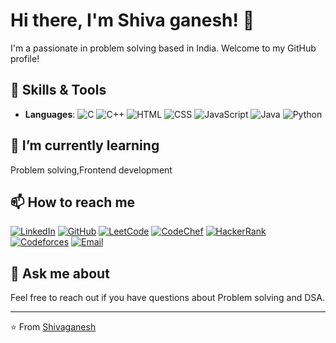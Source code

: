 # Hi there, I'm Shiva ganesh! 👋

I'm a passionate in problem solving based in India. Welcome to my GitHub profile!

## 🔧 Skills & Tools

- **Languages**: 
  ![C](https://img.shields.io/badge/-C-blue?style=flat-square&logo=c&logoColor=white)
  ![C++](https://img.shields.io/badge/-C++-blue?style=flat-square&logo=c%2B%2B&logoColor=white)
  ![HTML](https://img.shields.io/badge/-HTML-orange?style=flat-square&logo=html5&logoColor=white)
  ![CSS](https://img.shields.io/badge/-CSS-blueviolet?style=flat-square&logo=css3&logoColor=white)
  ![JavaScript](https://img.shields.io/badge/-JavaScript-yellow?style=flat-square&logo=javascript&logoColor=white)
  ![Java](https://img.shields.io/badge/-Java-red?style=flat-square&logo=java&logoColor=white)
  ![Python](https://img.shields.io/badge/-Python-blue?style=flat-square&logo=python&logoColor=white)
  
  

  

## 🌱 I’m currently learning

Problem solving,Frontend development

## 📫 How to reach me

[![LinkedIn](https://img.shields.io/badge/-LinkedIn-blue?style=flat-square&logo=linkedin&logoColor=white)](https://www.linkedin.com/in/shiva-ganesh-odem-b8628126b/)
[![GitHub](https://img.shields.io/badge/-GitHub-black?style=flat-square&logo=github&logoColor=white)](https://github.com/Shivaganeshodem)
[![LeetCode](https://img.shields.io/badge/-LeetCode-FFA116?style=flat-square&logo=leetcode&logoColor=white)](https://leetcode.com/u/shiva_ganesh/)
[![CodeChef](https://img.shields.io/badge/-CodeChef-5B4638?style=flat-square&logo=codechef&logoColor=white)](https://www.codechef.com/users/shivaganesh_25)
[![HackerRank](https://img.shields.io/badge/-HackerRank-2EC866?style=flat-square&logo=hackerrank&logoColor=white)](https://www.hackerrank.com/profile/21311a0544)
[![Codeforces](https://img.shields.io/badge/-Codeforces-1F8ACB?style=flat-square&logo=codeforces&logoColor=white)](https://codeforces.com/profile/shivaganesh_2003)
[![Email](https://img.shields.io/badge/-Email-D14836?style=flat-square&logo=gmail&logoColor=white)](mailto:21311a0544@sreenidhi.edu.com)

## 💬 Ask me about

Feel free to reach out if you have questions about Problem solving and DSA.


---
⭐️ From [Shivaganesh](https://github.com/Shivaganeshodem)
